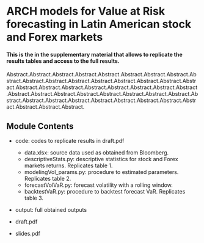 # ARCH models for Value at Risk forecasting in Latin American stock and Forex markets

#### This is the  in the supplementary material that allows to replicate the results tables and access to the full results.

Abstract.Abstract.Abstract.Abstract.Abstract.Abstract.Abstract.Abstract.Abstract.Abstract.Abstract.Abstract.Abstract.Abstract.Abstract.Abstract.Abstract.Abstract.Abstract.Abstract.Abstract.Abstract.Abstract.Abstract.Abstract.Abstract.Abstract.Abstract.Abstract.Abstract.Abstract.Abstract.Abstract.Abstract.Abstract.Abstract.Abstract.Abstract.Abstract.Abstract.Abstract.Abstract.Abstract.Abstract.Abstract.

## Module Contents

* code: codes to replicate results in draft.pdf
  * data.xlsx: source data used as obtained from Bloomberg.
  * descriptiveStats.py: descriptive statistics for stock and Forex markets returns. Replicates table 1.
  * modelingVol_params.py: procedure to estimated parameters. Replicates table 2.
  * forecastVolVaR.py: forecast volatility with a rolling window.
  * backtestVaR.py: procedure to backtest forecast VaR. Replicates table 3.

* output: full obtained outputs
* draft.pdf
* slides.pdf
